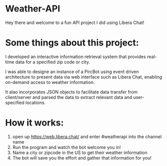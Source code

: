 # Weather-API

Hey there and welcome to a fun API project I did using Libera Chat!

# Some things about this project: 

I developed an interactive information retrieval system that provides real-time data for a specified zip code or city.  

I was able to designe an instance of a PircBot using event driven architecture to present data via web interface such as Libera Chat, enabling on-demand access to weather information.

It alao incorporates JSON objects to facilitate data transfer from client/server and parsed the data to extract relevant data and user-specified locations. 

# How it works:

1. open up https://web.libera.chat/ and enter #weatherapi into the channel name
2. Run the program and watch the bot welcome you in!
3. Name a city or zipcode in the US to get their weather information 
4. The bot will save you the effort and gather that information for you!
